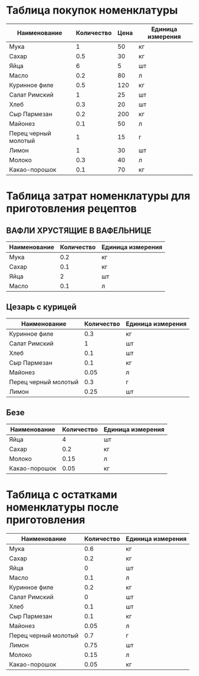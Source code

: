 # Таблица покупок номенклатуры

| Наименование        | Количество | Цена   | Единица измерения |
|---------------------|------------|--------|-------------------|
| Мука                | 1          | 50     | кг                |
| Сахар               | 0.5        | 30     | кг                |
| Яйца                | 6          | 5      | шт                |
| Масло               | 0.2        | 80     | л                 |
| Куринное филе       | 0.5        | 120    | кг                |
| Салат Римский       | 1          | 25     | шт                |
| Хлеб                | 0.3        | 20     | шт                |
| Сыр Пармезан        | 0.2        | 200    | кг                |
| Майонез             | 0.1        | 50     | л                 |
| Перец черный молотый| 1          | 15     | г                 |
| Лимон               | 1          | 30     | шт                |
| Молоко              | 0.3        | 40     | л                 |
| Какао-порошок       | 0.1        | 70     | кг                |

# Таблица затрат номенклатуры для приготовления рецептов

## ВАФЛИ ХРУСТЯЩИЕ В ВАФЕЛЬНИЦЕ

| Наименование       | Количество | Единица измерения |
|--------------------|------------|-------------------|
| Мука               | 0.2        | кг                |
| Сахар              | 0.1        | кг                |
| Яйца               | 2          | шт                |
| Масло              | 0.1        | л                 |

## Цезарь с курицей

| Наименование        | Количество | Единица измерения |
|---------------------|------------|-------------------|
| Куринное филе       | 0.3        | кг                |
| Салат Римский       | 1          | шт                |
| Хлеб                | 0.1        | шт                |
| Сыр Пармезан        | 0.1        | кг                |
| Майонез             | 0.05       | л                 |
| Перец черный молотый| 0.3        | г                 |
| Лимон               | 0.25       | шт                |

## Безе

| Наименование       | Количество | Единица измерения |
|--------------------|------------|-------------------|
| Яйца               | 4          | шт                |
| Сахар              | 0.2        | кг                |
| Молоко             | 0.15       | л                 |
| Какао-порошок      | 0.05       | кг                |

# Таблица с остатками номенклатуры после приготовления

| Наименование        | Количество | Единица измерения |
|---------------------|------------|-------------------|
| Мука                | 0.6        | кг                |
| Сахар               | 0.2        | кг                |
| Яйца                | 0          | шт                |
| Масло               | 0.1        | л                 |
| Куринное филе       | 0.2        | кг                |
| Салат Римский       | 0          | шт                |
| Хлеб                | 0.1        | шт                |
| Сыр Пармезан        | 0.1        | кг                |
| Майонез             | 0.05       | л                 |
| Перец черный молотый| 0.7        | г                 |
| Лимон               | 0.75       | шт                |
| Молоко              | 0.15       | л                 |
| Какао-порошок       | 0.05       | кг                |
